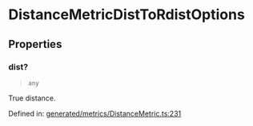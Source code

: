 # DistanceMetricDistToRdistOptions

## Properties

### dist?

> `any`

True distance.

Defined in:  [generated/metrics/DistanceMetric.ts:231](https://github.com/transitive-bullshit/scikit-learn-ts/blob/122b3c0/packages/sklearn/src/generated/metrics/DistanceMetric.ts#L231)
